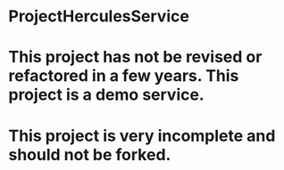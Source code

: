 # ProjectHerculesService
# This project has not be revised or refactored in a few years. This project is a demo service. 
# This project is very incomplete and should not be forked.
